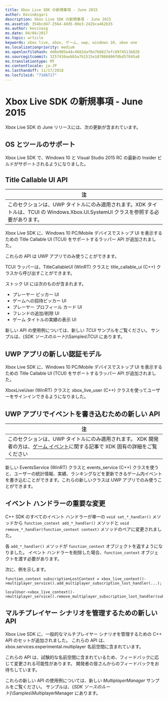 ```yaml
---
title: Xbox Live SDK の新規事項 - June 2015
author: KevinAsgari
description: Xbox Live SDK の新規事項 - June 2015
ms.assetid: 354bcd47-2564-4dd5-89e3-242bca462b35
ms.author: kevinasg
ms.date: 04/04/2017
ms.topic: article
keywords: xbox live, xbox, ゲーム, uwp, windows 10, xbox one
ms.localizationpriority: medium
ms.openlocfilehash: dd8e905e44c4682daf0e7b0827efc8974513b828
ms.sourcegitcommit: 3257416aebb5a7b1515e107866806f8bd57845a8
ms.translationtype: MT
ms.contentlocale: ja-JP
ms.lasthandoff: 11/17/2018
ms.locfileid: "7166717"
---
```

# <a name="whats-new-for-the-xbox-live-sdk---june-2015"></a>Xbox Live SDK の新規事項 - June 2015

Xbox Live SDK の June リリースには、次の更新が含まれています。

## <a name="os-and-tool-support"></a>OS とツールのサポート ##
Xbox Live SDK で、Windows 10 と Visual Studio 2015 RC の最新の Insider ビルドがサポートされるようになりました。

## <a name="title-callable-ui-apis"></a>Title Callable UI API

| 注 |
|------|
| このセクションは、UWP タイトルにのみ適用されます。XDK タイトルは、TCUI の Windows.Xbox.UI.SystemUI クラスを参照する必要があります。  |

Xbox Live SDK に、Windows 10 PC/Mobile デバイスでストップ UI を表示するための Title Callable UI (TCUI) をサポートするラッパー API が追加されました。

これらの API は UWP アプリでのみ使うことができます。

TCUI ラッパーは、TitleCallableUI (WinRT) クラスと title_callable_ui (C++) クラスから呼び出すことができます。

ストック UI には次のものが含まれます。
* プレーヤー ピッカー UI
* ゲームへの招待ピッカー UI
* プレーヤー プロフィール カード UI
* フレンドの追加/削除 UI
* ゲーム タイトルの実績の表示 UI

新しい API の使用例については、新しい *TCUI* サンプルをご覧ください。 サンプルは、{*SDK ソースのルート*}\Samples\TCUI にあります。

## <a name="new-authentication-model-for-uwp-apps"></a>UWP アプリの新しい認証モデル
Xbox Live SDK に、Windows 10 PC/Mobile デバイスでストップ UI を表示するための Title Callable UI (TCUI) をサポートするラッパー API が追加されました。

XboxLiveUser (WinRT) クラスと xbox_live_user (C++) クラスを使ってユーザーをサインインできるようになりました。

## <a name="new-api-for-writing-events-in-uwp-apps"></a>UWP アプリでイベントを書き込むための新しい API

| 注 |
|------|
| このセクションは、UWP タイトルにのみ適用されます。  XDK 開発者の方は、[ゲーム イベント](https://developer.microsoft.com/en-us/games/xbox/docs/xboxlive/xbox-live-partners/event-driven-data-platform/game-events)に関する記事で XDK 固有の詳細をご覧ください  |

新しい EventsService (WinRT) クラスと events_service (C++) クラスを使うと、ユーザーの統計情報、実績、ランキングなどを更新できるゲーム内イベントを書き込むことができます。これらの新しいクラスは UWP アプリでのみ使うことができます。

## <a name="breaking-change-to-event-handlers"></a>イベント ハンドラーの重要な変更 ##
C++ SDK のすべてのイベント ハンドラーが単一の `void set_*_handler()` メソッドから `function_context add_*_handler()` メソッドと `void remove_*_handler(function_context context)` メソッドのペアに変更されました。

各 `add_*_handler()` メソッドが `function_context` オブジェクトを返すようになりました。 イベント ハンドラーを削除した場合、`function_context` オブジェクトを渡す必要があります。

次に、例を示します。
```
function_context subscriptionLostContext = xbox_live_context()->multiplayer_service().add_multiplayer_subscription_lost_handler(...);

localUser->xbox_live_context()->multiplayer_service().remove_multiplayer_subscription_lost_handler(subscriptionLostContext);
```

## <a name="new-apis-for-managing-multiplayer-scenarios"></a>マルチプレイヤー シナリオを管理するための新しい API
Xbox Live SDK に、一般的なマルチプレイヤー シナリオを管理するための C++ API のセットが追加されました。 これらの API は、xbox.services.experimental.multiplayer 名前空間に含まれています。

これらの API は、試験的な名前空間に含まれているため、フィードバックに応じて変更される可能性があります。  開発者の皆さんからのフィードバックをお待ちしています。

これらの新しい API の使用例については、新しい *MultiplayerManager* サンプルをご覧ください。 サンプルは、{*SDK ソースのルート*}\Samples\MultiplayerManager にあります。
